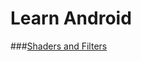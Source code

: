 # Learn Android

###[Shaders and Filters](https://github.com/DastanIqbal/LearnAndroid/tree/master/shadersNfilters)
